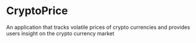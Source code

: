 # CryptoPrice
An application that tracks volatile prices of crypto currencies and provides users insight on the crypto currency market
